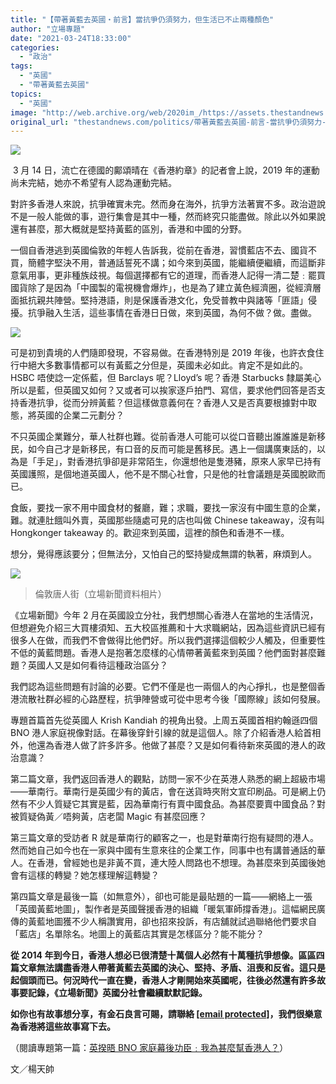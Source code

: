 ```yaml
---
title: "【帶著黃藍去英國・前言】當抗爭仍須努力，但生活已不止兩種顏色"
author: "立場專題"
date: "2021-03-24T18:33:00"
categories:
  - "政治"
tags:
  - "英國"
  - "帶著黃藍去英國"
topics:
  - "英國"
image: "http://web.archive.org/web/2020im_/https://assets.thestandnews.com/media/photos/19-0420copy_NG34i.png"
original_url: "thestandnews.com/politics/帶著黃藍去英國-前言-當抗爭仍須努力-但生活已不止兩種顏色"
---
```

![](http://web.archive.org/web/2020im_/https://assets.thestandnews.com/media/photos/19-0420copy_NG34i.png)

 3 月 14 日，流亡在德國的鄺頌晴在《香港約章》的記者會上說，2019 年的運動尚未完結，她亦不希望有人認為運動完結。

對許多香港人來說，抗爭確實未完。然而身在海外，抗爭方法著實不多。政治遊說不是一般人能做的事，遊行集會是其中一種，然而終究只能盡做。除此以外如果說還有甚麼，那大概就是堅持黃藍的區別，香港和中國的分野。

一個自香港逃到英國倫敦的年輕人告訴我，從前在香港，習慣藍店不去、國貨不買，簡體字堅決不用，普通話誓死不講；如今來到英國，能繼續便繼續，而這斷非意氣用事，更非種族歧視。每個選擇都有它的道理，而香港人記得一清二楚﹕罷買國貨除了是因為「中國製的電視機會爆炸」，也是為了建立黃色經濟圈，從經濟層面抵抗親共陣營。堅持港語，則是保護香港文化，免受普教中與諸等「匪語」侵擾。抗爭融入生活，這些事情在香港日日做，來到英國，為何不做？做。盡做。

![](http://web.archive.org/web/2020im_/https://assets.thestandnews.com/media/photos/72672635_10218384596758683_3571627969367506944_o20copy_GzicX_eV19R7Q.png)

可是初到貴境的人們隨即發現，不容易做。在香港特別是 2019 年後，也許衣食住行中絕大多數事情都可以有黃藍之分但是，英國未必如此。肯定不是如此的。HSBC 唔使諗一定係藍，但 Barclays 呢？Lloyd’s 呢？香港 Starbucks 隸屬美心所以是藍，但英國又如何？又或者可以挨家逐戶拍門、寫信，要求他們回答是否支持香港抗爭，從而分辨黃藍？但這樣做意義何在？香港人又是否真要根據對中取態，將英國的企業二元劃分？

不只英國企業難分，華人社群也難。從前香港人可能可以從口音聽出誰誰誰是新移民，如今自己才是新移民，有口音的反而可能是舊移民。遇上一個講廣東話的，以為是「手足」，對香港抗爭卻是非常陌生，你還想他是隻港豬，原來人家早已持有英國護照，是個地道英國人，他不是不關心社會，只是他的社會議題是英國脫歐而已。

食飯，要找一家不用中國食材的餐廳，難；求職，要找一家沒有中國生意的企業，難。就連肚餓叫外賣，英國那些隨處可見的店也叫做 Chinese takeaway，沒有叫 Hongkonger takeaway 的。歡迎來到英國，這裡的顏色和香港不一樣。

想分，覺得應該要分；但無法分，又怕自己的堅持變成無謂的執著，麻煩到人。

![](http://web.archive.org/web/2020im_/https://assets.thestandnews.com/media/photos/156207939_10157504084366933_8132355582544636883_o_QhDBc.jpg)
> 倫敦唐人街（立場新聞資料相片）

《立場新聞》今年 2 月在英國設立分社，我們想關心香港人在當地的生活情況，但想避免介紹三大買樓須知、五大校區推薦和十大求職網站，因為這些資訊已經有很多人在做，而我們不會做得比他們好。所以我們選擇這個較少人觸及，但重要性不低的黃藍問題。香港人是抱著怎麼樣的心情帶著黃藍來到英國？他們面對甚麼難題？英國人又是如何看待這種政治區分？

我們認為這些問題有討論的必要。它們不僅是也一兩個人的內心掙扎，也是整個香港流散社群必經的心路歷程，抗爭陣營或可從中思考今後「國際線」該如何發展。

專題首篇首先從英國人 Krish Kandiah 的視角出發。上周五英國首相約翰遜四個 BNO 港人家庭視像對話。在幕後穿針引線的就是這個人。除了介紹香港人給首相外，他還為香港人做了許多許多。他做了甚麼？又是如何看待新來英國的港人的政治意識？

第二篇文章，我們返回香港人的觀點，訪問一家不少在英港人熟悉的網上超級市場——華南行。華南行是英國少有的黃店，會在送貨時夾附文宣印刷品。可是網上仍然有不少人質疑它其實是藍，因為華南行有賣中國食品。為甚麼要賣中國食品？對被質疑偽黃／唔夠黃，店老闆 Magic 有甚麼回應？

第三篇文章的受訪者 R 就是華南行的顧客之一，也是對華南行抱有疑問的港人。然而她自己如今也在一家與中國有生意來往的企業工作，同事中也有講普通話的華人。在香港，曾經她也是非黃不買，連大陸人問路也不想理。為甚麼來到英國後她會有這樣的轉變？她怎樣理解這轉變？

第四篇文章是最後一篇（如無意外），卻也可能是最貼題的一篇——網絡上一張「英國黃藍地圖」，製作者是英國聲援香港的組織「暖氣軍師撐香港」。這幅網民廣傳的黃藍地圖獲不少人稱讚實用，卻也招來投訴，有店舖就試過聯絡他們要求自「藍店」名單除名。地圖上的黃藍店其實是怎樣區分？能不能分？

**從 2014 年到今日，香港人想必已很清楚十萬個人必然有十萬種抗爭想像。區區四篇文章無法講盡香港人帶著黃藍去英國的決心、堅持、矛盾、沮喪和反省。這只是起個頭而已。何況時代一直在變，香港人才剛開始來英國呢，往後必然還有許多故事要記錄，《立場新聞》英國分社會繼續默默記錄。**

**如你也有故事想分享，有金石良言可賜，請聯絡 [\[email protected\]](/web/20210928224010/https://www.thestandnews.com/cdn-cgi/l/email-protection)，我們很樂意為香港將這些故事寫下去。**

（閱讀專題第一篇：[英揆晤 BNO 家庭幕後功臣﹕我為甚麼幫香港人？](../../international/%E5%B8%B6%E8%91%97%E9%BB%83%E8%97%8D%E5%8E%BB%E8%8B%B1%E5%9C%8B-1-%E8%8B%B1%E6%8F%86%E6%99%A4-bno-%E5%AE%B6%E5%BA%AD%E5%B9%95%E5%BE%8C%E5%8A%9F%E8%87%A3-%E6%88%91%E7%82%BA%E7%94%9A%E9%BA%BC%E5%B9%AB%E9%A6%99%E6%B8%AF%E4%BA%BA/)）

文／楊天帥